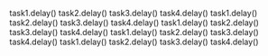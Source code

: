 task1.delay()
task2.delay()
task3.delay()
task4.delay()
task1.delay()
task2.delay()
task3.delay()
task4.delay()
task1.delay()
task2.delay()
task3.delay()
task4.delay()
task1.delay()
task2.delay()
task3.delay()
task4.delay()
task1.delay()
task2.delay()
task3.delay()
task4.delay()
